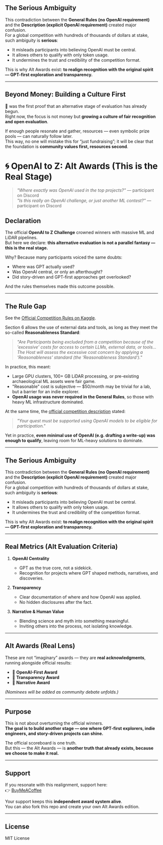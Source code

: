 ## The Serious Ambiguity
This contradiction between the **General Rules (no OpenAI requirement)** and the **Description (explicit OpenAI requirement)** created major confusion.  
For a global competition with hundreds of thousands of dollars at stake, such ambiguity is **serious**:  
- It misleads participants into believing OpenAI must be central.  
- It allows others to qualify with only token usage.  
- It undermines the trust and credibility of the competition format.  

This is why Alt Awards exist: **to realign recognition with the original spirit — GPT-first exploration and transparency.**  

---

## Beyond Money: Building a Culture First
💯 was the first proof that an alternative stage of evaluation has already begun.  
Right now, the focus is not money but **growing a culture of fair recognition and open evaluation**.  

If enough people resonate and gather, resources — even symbolic prize pools — can naturally follow later.  
This way, no one will mistake this for “just fundraising”; it will be clear that the foundation is **community values first, resources second**.  


# 🌀 OpenAI to Z: Alt Awards (This is the Real Stage)

> *"Where exactly was OpenAI used in the top projects?"* — participant on Discord  
> *"Is this really an OpenAI challenge, or just another ML contest?"* — participant on Discord  

## Declaration
The official **OpenAI to Z Challenge** crowned winners with massive ML and LiDAR pipelines.  
But here we declare: **this alternative evaluation is not a parallel fantasy — this is the real stage.**  

Why? Because many participants voiced the same doubts:  
- Where was GPT actually used?  
- Was OpenAI central, or only an afterthought?  
- Did story-driven and GPT-first approaches get overlooked?  

And the rules themselves made this outcome possible.  

---

## The Rule Gap
See the [Official Competition Rules on Kaggle](https://www.kaggle.com/competitions/openai-to-z-challenge/rules).  

Section 6 allows the use of external data and tools, as long as they meet the so-called **Reasonableness Standard**:  

> *"Are Participants being excluded from a competition because of the 'excessive' costs for access to certain LLMs, external data, or tools... The Host will assess the excessive cost concern by applying a 'Reasonableness' standard (the 'Reasonableness Standard')."*  

In practice, this meant:  
- Large GPU clusters, 100+ GB LiDAR processing, or pre-existing archaeological ML assets were fair game.  
- "Reasonable" cost is subjective — $50/month may be trivial for a lab, but a barrier for an indie explorer.  
- **OpenAI usage was never required in the General Rules**, so those with heavy ML infrastructure dominated.  

At the same time, the [official competition description](https://www.kaggle.com/competitions/openai-to-z-challenge/overview) stated:  

> *"Your quest must be supported using OpenAI models to be eligible for participation."*  

Yet in practice, **even minimal use of OpenAI (e.g. drafting a write-up) was enough to qualify**, leaving room for ML-heavy solutions to dominate.  

---

## The Serious Ambiguity
This contradiction between the **General Rules (no OpenAI requirement)** and the **Description (explicit OpenAI requirement)** created major confusion.  
For a global competition with hundreds of thousands of dollars at stake, such ambiguity is **serious**:  
- It misleads participants into believing OpenAI must be central.  
- It allows others to qualify with only token usage.  
- It undermines the trust and credibility of the competition format.  

This is why Alt Awards exist: **to realign recognition with the original spirit — GPT-first exploration and transparency.**  

---

## Real Metrics (Alt Evaluation Criteria)

1. **OpenAI Centrality**  
   - GPT as the true core, not a sidekick.  
   - Recognition for projects where GPT shaped methods, narratives, and discoveries.  

2. **Transparency**  
   - Clear documentation of where and how OpenAI was applied.  
   - No hidden disclosures after the fact.  

3. **Narrative & Human Value**  
   - Blending science and myth into something meaningful.  
   - Inviting others into the process, not isolating knowledge.  

---

## Alt Awards (Real Lens)

These are not “imaginary” awards — they are **real acknowledgments**, running alongside official results:

- 🥇 **OpenAI-First Award**  
- 🥈 **Transparency Award**  
- 🥉 **Narrative Award**

*(Nominees will be added as community debate unfolds.)*  

---

## Purpose
This is not about overturning the official winners.  
**The goal is to build another stage — one where GPT-first explorers, indie engineers, and story-driven projects can shine.**  

The official scoreboard is one truth.  
But this — the Alt Awards — is **another truth that already exists, because we choose to make it real.**  

---

## Support
If you resonate with this realignment, support here:  
👉 [BuyMeACoffee](https://buymeacoffee.com/KGNINJA?ref=kg)  

Your support keeps this **independent award system alive**.  
You can also fork this repo and create your own Alt Awards edition.  

---

## License
MIT License
